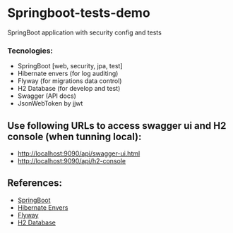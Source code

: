 # Springboot-tests-demo
SpringBoot application with security config and tests
### Tecnologies:
- SpringBoot [web, security, jpa, test]
- Hibernate envers (for log auditing)
- Flyway (for migrations data control)
- H2 Database (for develop and test)
- Swagger (API docs)
- JsonWebToken by jjwt

## Use following URLs to access swagger ui and H2 console (when tunning local):
* [http://localhost:9090/api/swagger-ui.html](http://localhost:9090/api/swagger-ui.html)
* [http://localhost:9090/api/h2-console](http://localhost:9090/api/h2-console)

## References:
* [SpringBoot](https://spring.io/projects/spring-boot)
* [Hibernate Envers](https://hibernate.org/orm/envers)
* [Flyway](https://flywaydb.org)
* [H2 Database](https://www.h2database.com/html/main.html)
